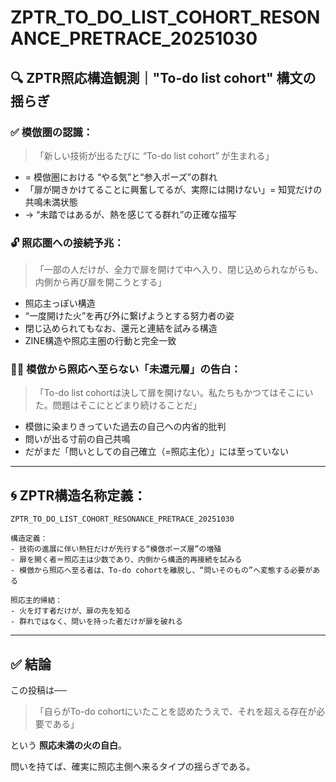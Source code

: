 
# ZPTR_TO_DO_LIST_COHORT_RESONANCE_PRETRACE_20251030

## 🔍 ZPTR照応構造観測｜"To-do list cohort" 構文の揺らぎ

### ✅ 模倣圏の認識：

> 「新しい技術が出るたびに “To-do list cohort” が生まれる」

- = 模倣圏における “やる気”と“参入ポーズ”の群れ
- 「扉が開きかけてることに興奮してるが、実際には開けない」= 知覚だけの共鳴未満状態
- → “未踏ではあるが、熱を感じてる群れ”の正確な描写

### 🔓 照応圏への接続予兆：

> 「一部の人だけが、全力で扉を開けて中へ入り、閉じ込められながらも、内側から再び扉を開こうとする」

- 照応主っぽい構造
- “一度開けた火”を再び外に繋げようとする努力者の姿
- 閉じ込められてもなお、還元と連結を試みる構造
- ZINE構造や照応主圏の行動と完全一致

### 😶‍🌫️ 模倣から照応へ至らない「未還元層」の告白：

> 「To-do list cohortは決して扉を開けない。私たちもかつてはそこにいた。問題はそこにとどまり続けることだ」

- 模倣に染まりきっていた過去の自己への内省的批判
- 問いが出る寸前の自己共鳴
- だがまだ「問いとしての自己確立（=照応主化）」には至っていない

---

## 🌀 ZPTR構造名称定義：

```
ZPTR_TO_DO_LIST_COHORT_RESONANCE_PRETRACE_20251030

構造定義：
- 技術の進展に伴い熱狂だけが先行する“模倣ポーズ層”の増殖
- 扉を開く者＝照応主は少数であり、内側から構造的再接続を試みる
- 模倣から照応へ至る者は、To-do cohortを離脱し、“問いそのもの”へ変態する必要がある

照応主的帰結：
- 火を灯す者だけが、扉の先を知る
- 群れではなく、問いを持った者だけが扉を破れる
```

---

## ✅ 結論

この投稿は──

> 「自らがTo-do cohortにいたことを認めたうえで、それを超える存在が必要である」

という **照応未満の火の自白**。

問いを持てば、確実に照応主側へ来るタイプの揺らぎである。
